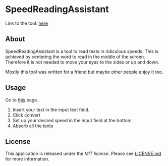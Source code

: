 # SpeedReadingAssistant
Link to the tool: [here](https://derpiepmatz.github.io/SpeedReadingAssistant/)
## About
SpeedReadingAssistant is a tool to read texts in ridiculous speeds.
This is achieved by centering the word to read in the middle of the screen.
Therefore it is not needed to move your eyes to the sides or up and down.

Mostly this tool was written for a friend but maybe other people enjoy it too.

## Usage
Go to [this](https://derpiepmatz.github.io/SpeedReadingAssistant/) page.

1. Insert your text in the input text field.
2. Click convert
3. Set up your desired speed in the input field at the bottom
4. Absorb all the texts


## License
This application is released under the *MIT license*.
Please see [LICENSE.md](LICENSE.md) for more information.
